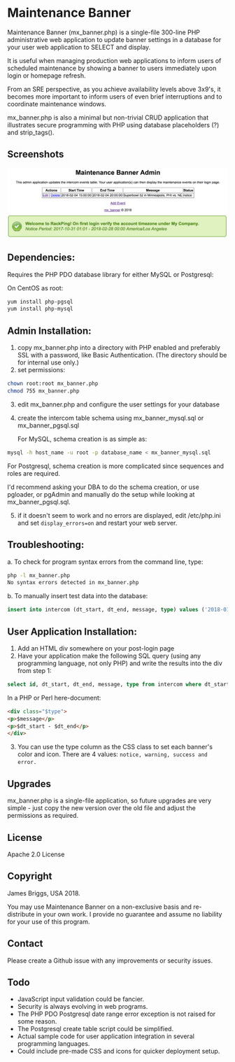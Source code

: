 # Maintenance Banner

Maintenance Banner (mx_banner.php) is a single-file 300-line PHP administrative web application to update banner settings in a database for your user web application to SELECT and display.

It is useful when managing production web applications to inform users of scheduled maintenance by showing a banner to users immediately upon login or homepage refresh.

From an SRE perspective, as you achieve availability levels above 3x9's, it becomes more important to inform users of even brief interruptions and to coordinate maintenance windows.

mx_banner.php is also a minimal but non-trivial CRUD application that illustrates secure programming with PHP using database placeholders (?) and strip_tags().

## Screenshots

![mx_banner list of events](https://github.com/jamesbriggs/maintenance_banner/blob/master/docs/mx_banner.png)
![user application displaying event](https://github.com/jamesbriggs/maintenance_banner/blob/master/docs/mx_banner_user.png)

## Dependencies:

Requires the PHP PDO database library for either MySQL or Postgresql:

   On CentOS as root:

```bash
yum install php-pgsql
yum install php-mysql
```

## Admin Installation:

1. copy mx_banner.php into a directory with PHP enabled and preferably SSL with a password, like Basic Authentication. (The directory should be for internal use only.)
2. set permissions:

```bash
chown root:root mx_banner.php
chmod 755 mx_banner.php
```

3. edit mx_banner.php and configure the user settings for your database
4. create the intercom table schema using mx_banner_mysql.sql or mx_banner_pgsql.sql

   For MySQL, schema creation is as simple as:

```bash
mysql -h host_name -u root -p database_name < mx_banner_mysql.sql
```

   For Postgresql, schema creation is more complicated since sequences and roles are required.

   I'd recommend asking your DBA to do the schema creation, or use pgloader, or pgAdmin and manually do the setup while looking at mx_banner_pgsql.sql.

5. if it doesn't seem to work and no errors are displayed, edit /etc/php.ini and set `display_errors=on` and restart your web server.

## Troubleshooting:

a. To check for program syntax errors from the command line, type:

```bash
php -l mx_banner.php
No syntax errors detected in mx_banner.php
```

b. To manually insert test data into the database:
```sql
insert into intercom (dt_start, dt_end, message, type) values ('2018-01-11 14:17:03', '2018-02-27 00:00:00', 'Test message.', 'notice');
```

## User Application Installation:

1. Add an HTML div somewhere on your post-login page
2. Have your application make the following SQL query (using any programming language, not only PHP) and write the results into the div from step 1:

```sql
select id, dt_start, dt_end, message, type from intercom where dt_start <= now() and dt_end >= now() order by dt_start;
```

   In a PHP or Perl here-document:

```html
<div class="$type">
<p>$message</p>
<p>$dt_start - $dt_end</p>
</div>
```

3. You can use the type column as the CSS class to set each banner's color and icon. There are 4 values: `notice, warning, success and error.`

## Upgrades

mx_banner.php is a single-file application, so future upgrades are very simple - just copy the new version over the old file and adjust the permissions as required.

## License

Apache 2.0 License

## Copyright

James Briggs, USA 2018.

You may use Maintenance Banner on a non-exclusive basis and re-distribute in your own work. I provide no guarantee and assume no liability for your use of this program.

## Contact

Please create a Github issue with any improvements or security issues.

## Todo

- JavaScript input validation could be fancier.
- Security is always evolving in web programs.
- The PHP PDO Postgresql date range error exception is not raised for some reason.
- The Postgresql create table script could be simplified.
- Actual sample code for user application integration in several programming languages.
- Could include pre-made CSS and icons for quicker deployment setup.

